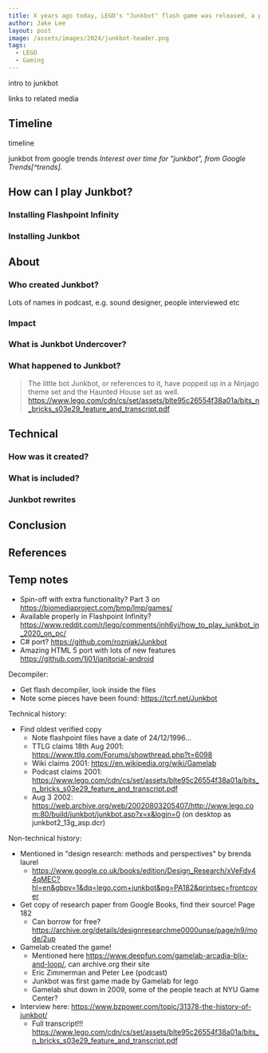 ```yaml
---
title: X years ago today, LEGO's "Junkbot" flash game was released, a puzzle platformer that captured hearts
author: Jake Lee
layout: post
image: /assets/images/2024/junkbot-header.png
tags:
  - LEGO
  - Gaming
---
```


intro to junkbot

links to related media

## Timeline

timeline

junkbot from google trends
_Interest over time for "junkbot", from Google Trends[^trends]._

## How can I play Junkbot?

### Installing Flashpoint Infinity

### Installing Junkbot

## About

### Who created Junkbot?

Lots of names in podcast, e.g. sound designer, people interviewed etc

### Impact

### What is Junkbot Undercover?

### What happened to Junkbot?

> The little bot Junkbot, or references to it, have popped up in a Ninjago theme
> set and the Haunted House set as well.
> https://www.lego.com/cdn/cs/set/assets/blte95c26554f38a01a/bits_n_bricks_s03e29_feature_and_transcript.pdf

## Technical

### How was it created?

### What is included?

### Junkbot rewrites

## Conclusion

## References

## Temp notes

- Spin-off with extra functionality? Part 3 on https://biomediaproject.com/bmp/lmp/games/
- Available properly in Flashpoint Infinity? https://www.reddit.com/r/lego/comments/jnh6yi/how_to_play_junkbot_in_2020_on_pc/
- C# port? https://github.com/rozniak/Junkbot
- Amazing HTML 5 port with lots of new features https://github.com/1j01/janitorial-android

Decompiler:

- Get flash decompiler, look inside the files
- Note some pieces have been found: https://tcrf.net/Junkbot

Technical history:

- Find oldest verified copy
  - Note flashpoint files have a date of 24/12/1996...
  - TTLG claims 18th Aug 2001: https://www.ttlg.com/Forums/showthread.php?t=6098
  - Wiki claims 2001: https://en.wikipedia.org/wiki/Gamelab
  - Podcast claims 2001: https://www.lego.com/cdn/cs/set/assets/blte95c26554f38a01a/bits_n_bricks_s03e29_feature_and_transcript.pdf
  - Aug 3 2002: https://web.archive.org/web/20020803205407/http://www.lego.com:80/build/junkbot/junkbot.asp?x=x&login=0 (on desktop as junkbot2_13g_asp.dcr)

Non-technical history:

- Mentioned in "design research: methods and perspectives" by brenda laurel
  - https://www.google.co.uk/books/edition/Design_Research/xVeFdy44qMEC?hl=en&gbpv=1&dq=lego.com+junkbot&pg=PA182&printsec=frontcover
- Get copy of research paper from Google Books, find their source! Page 182
  - Can borrow for free? https://archive.org/details/designresearchme0000unse/page/n9/mode/2up
- Gamelab created the game!
  - Mentioned here https://www.deepfun.com/gamelab-arcadia-blix-and-loop/, can archive.org their site
  - Eric Zimmerman and Peter Lee (podcast)
  - Junkbot was first game made by Gamelab for lego
  - Gamelab shut down in 2009, some of the people teach at NYU Game Center?
- Interview here: https://www.bzpower.com/topic/31378-the-history-of-junkbot/
  - Full transcript!!! https://www.lego.com/cdn/cs/set/assets/blte95c26554f38a01a/bits_n_bricks_s03e29_feature_and_transcript.pdf
